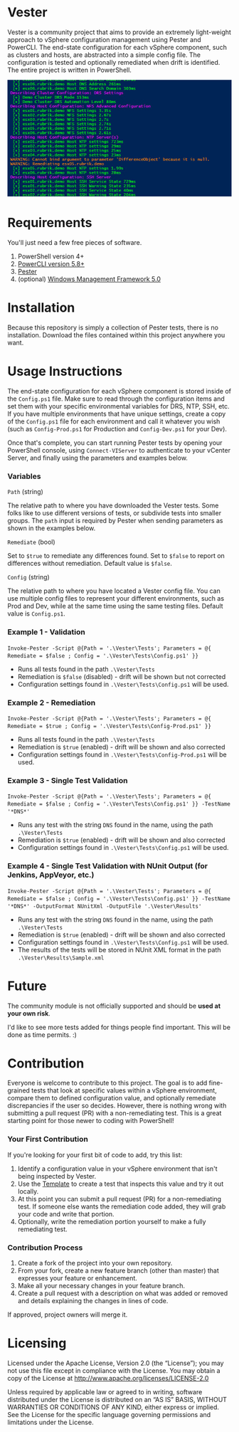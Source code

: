 Vester
======================

Vester is a community project that aims to provide an extremely light-weight approach to vSphere configuration management using Pester and PowerCLI. The end-state configuration for each vSphere component, such as clusters and hosts, are abstracted into a simple config file. The configuration is tested and optionally remediated when drift is identified. The entire project is written in PowerShell.

![Example](/Media/lab-config-example.jpg?raw=true "Example")

# Requirements

You'll just need a few free pieces of software.

1. PowerShell version 4+
2. [PowerCLI version 5.8+](http://www.vmware.com/go/powercli)
5. [Pester](https://github.com/pester/Pester)
4. (optional) [Windows Management Framework 5.0](https://www.microsoft.com/en-us/download/details.aspx?id=50395)

# Installation

Because this repository is simply a collection of Pester tests, there is no installation. Download the files contained within this project anywhere you want.

# Usage Instructions

The end-state configuration for each vSphere component is stored inside of the `Config.ps1` file. Make sure to read through the configuration items and set them with your specific environmental variables for DRS, NTP, SSH, etc. If you have multiple environments that have unique settings, create a copy of the `Config.ps1` file for each environment and call it whatever you wish (such as `Config-Prod.ps1` for Production and `Config-Dev.ps1` for your Dev).

Once that's complete, you can start running Pester tests by opening your PowerShell console, using `Connect-VIServer` to authenticate to your vCenter Server, and finally using the parameters and examples below.

### Variables

`Path` (string)

The relative path to where you have downloaded the Vester tests. Some folks like to use different versions of tests, or subdivide tests into smaller groups. The `path` input is required by Pester when sending parameters as shown in the examples below.

`Remediate` (bool)

Set to `$true` to remediate any differences found. Set to `$false` to report on differences without remediation. Default value is `$false`.

`Config` (string)

The relative path to where you have located a Vester config file. You can use multiple config files to represent your different environments, such as Prod and Dev, while at the same time using the same testing files. Default value is `Config.ps1`.

### Example 1 - Validation
`Invoke-Pester -Script @{Path = '.\Vester\Tests'; Parameters = @{ Remediate = $false ; Config = '.\Vester\Tests\Config.ps1' }}`

* Runs all tests found in the path `.\Vester\Tests`
* Remediation is `$false` (disabled) - drift will be shown but not corrected
* Configuration settings found in `.\Vester\Tests\Config.ps1` will be used.

### Example 2 - Remediation
`Invoke-Pester -Script @{Path = '.\Vester\Tests'; Parameters = @{ Remediate = $true ; Config = '.\Vester\Tests\Config-Prod.ps1' }}`

* Runs all tests found in the path `.\Vester\Tests`
* Remediation is `$true` (enabled) - drift will be shown and also corrected
* Configuration settings found in `.\Vester\Tests\Config-Prod.ps1` will be used.

### Example 3 - Single Test Validation
`Invoke-Pester -Script @{Path = '.\Vester\Tests'; Parameters = @{ Remediate = $false ; Config = '.\Vester\Tests\Config.ps1' }} -TestName '*DNS*'`

* Runs any test with the string `DNS` found in the name, using the path `.\Vester\Tests`
* Remediation is `$true` (enabled) - drift will be shown and also corrected
* Configuration settings found in `.\Vester\Tests\Config.ps1` will be used.

### Example 4 - Single Test Validation with NUnit Output (for Jenkins, AppVeyor, etc.)
`Invoke-Pester -Script @{Path = '.\Vester\Tests'; Parameters = @{ Remediate = $false ; Config = '.\Vester\Tests\Config.ps1' }} -TestName '*DNS*' -OutputFormat NUnitXml -OutputFile '.\Vester\Results'`

* Runs any test with the string `DNS` found in the name, using the path `.\Vester\Tests`
* Remediation is `$true` (enabled) - drift will be shown and also corrected
* Configuration settings found in `.\Vester\Tests\Config.ps1` will be used.
* The results of the tests will be stored in NUnit XML format in the path `.\Vester\Results\Sample.xml`

# Future

The community module is not officially supported and should be **used at your own risk**.

I'd like to see more tests added for things people find important. This will be done as time permits. :)

# Contribution

Everyone is welcome to contribute to this project. The goal is to add fine-grained tests that look at specific values within a vSphere environment, compare them to defined configuration value, and optionally remediate discrepancies if the user so decides. However, there is nothing wrong with submitting a pull request (PR) with a non-remediating test. This is a great starting point for those newer to coding with PowerShell!

### Your First Contribution

If you're looking for your first bit of code to add, try this list:

1. Identify a configuration value in your vSphere environment that isn't being inspected by Vester.
2. Use the [Template](https://github.com/WahlNetwork/Vester/blob/master/Templates/Update-Template.ps1) to create a test that inspects this value and try it out locally.
3. At this point you can submit a pull request (PR) for a non-remediating test. If someone else wants the remediation code added, they will grab your code and write that portion.
4. Optionally, write the remediation portion yourself to make a fully remediating test.

### Contribution Process

1. Create a fork of the project into your own repository.
2. From your fork, create a new feature branch (other than master) that expresses your feature or enhancement.
3. Make all your necessary changes in your feature branch.
4. Create a pull request with a description on what was added or removed and details explaining the changes in lines of code.

If approved, project owners will merge it.

# Licensing

Licensed under the Apache License, Version 2.0 (the “License”); you may not use this file except in compliance with the License. You may obtain a copy of the License at http://www.apache.org/licenses/LICENSE-2.0

Unless required by applicable law or agreed to in writing, software distributed under the License is distributed on an “AS IS” BASIS, WITHOUT WARRANTIES OR CONDITIONS OF ANY KIND, either express or implied. See the License for the specific language governing permissions and limitations under the License.
